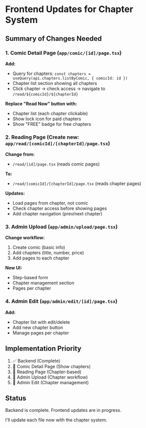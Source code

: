 # Frontend Updates for Chapter System

## Summary of Changes Needed

### 1. Comic Detail Page (`app/comic/[id]/page.tsx`)

**Add:**
- Query for chapters: `const chapters = useQuery(api.chapters.listByComic, { comicId: id })`
- Chapter list section showing all chapters
- Click chapter → check access → navigate to `/read/${comicId}/${chapterId}`

**Replace "Read Now" button with:**
- Chapter list (each chapter clickable)
- Show lock icon for paid chapters
- Show "FREE" badge for free chapters

### 2. Reading Page (Create new: `app/read/[comicId]/[chapterId]/page.tsx`)

**Change from:**
- `/read/[id]/page.tsx` (reads comic pages)

**To:**
- `/read/[comicId]/[chapterId]/page.tsx` (reads chapter pages)

**Updates:**
- Load pages from chapter, not comic
- Check chapter access before showing pages
- Add chapter navigation (prev/next chapter)

### 3. Admin Upload (`app/admin/upload/page.tsx`)

**Change workflow:**
1. Create comic (basic info)
2. Add chapters (title, number, price)
3. Add pages to each chapter

**New UI:**
- Step-based form
- Chapter management section
- Pages per chapter

### 4. Admin Edit (`app/admin/edit/[id]/page.tsx`)

**Add:**
- Chapter list with edit/delete
- Add new chapter button
- Manage pages per chapter

## Implementation Priority

1. ✅ Backend (Complete)
2. 🔄 Comic Detail Page (Show chapters)
3. 🔄 Reading Page (Chapter-based)
4. 🔄 Admin Upload (Chapter workflow)
5. 🔄 Admin Edit (Chapter management)

## Status

Backend is complete. Frontend updates are in progress.

I'll update each file now with the chapter system.

